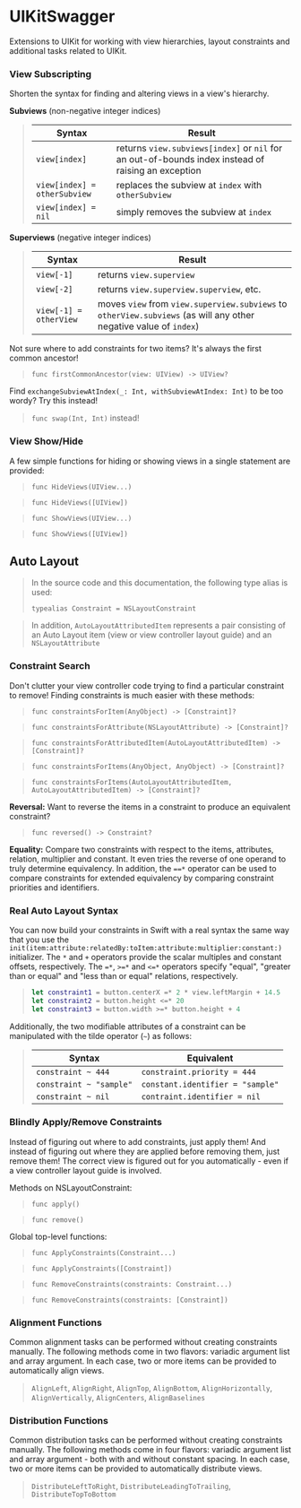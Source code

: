 UIKitSwagger
============

Extensions to UIKit for working with view hierarchies, layout constraints and additional tasks related to UIKit.


### View Subscripting

Shorten the syntax for finding and altering views in a view's hierarchy.

**Subviews** (non-negative integer indices)

> Syntax|Result
> ------|------
> `view[index]`|returns `view.subviews[index]` or `nil` for an out-of-bounds index instead of raising an exception
> `view[index] = otherSubview`|replaces the subview at `index` with `otherSubview`
> `view[index] = nil`|simply removes the subview at `index`

**Superviews** (negative integer indices)
> Syntax|Result
> ------|------
> `view[-1]`|returns `view.superview`
> `view[-2]`|returns `view.superview.superview`, etc.
> `view[-1] = otherView`|moves `view` from `view.superview.subviews` to `otherView.subviews` (as will any other negative value of `index`)

Not sure where to add constraints for two items?  It's always the first common ancestor!
> `func firstCommonAncestor(view: UIView) -> UIView?`

Find `exchangeSubviewAtIndex(_: Int, withSubviewAtIndex: Int)` to be too wordy?  Try this instead!
> `func swap(Int, Int)` instead!


### View Show/Hide

A few simple functions for hiding or showing views in a single statement are provided:
> `func HideViews(UIView...)`

> `func HideViews([UIView])`

> `func ShowViews(UIView...)`

> `func ShowViews([UIView])`


## Auto Layout

> In the source code and this documentation, the following type alias is used:
>
> `typealias Constraint = NSLayoutConstraint`

> In addition, `AutoLayoutAttributedItem` represents a pair consisting of an Auto Layout item (view or view controller layout guide) and an `NSLayoutAttribute`

### Constraint Search

Don't clutter your view controller code trying to find a particular constraint to remove!   Finding constraints is much easier with these methods:

> `func constraintsForItem(AnyObject) -> [Constraint]?`

> `func constraintsForAttribute(NSLayoutAttribute) -> [Constraint]?`

> `func constraintsForAttributedItem(AutoLayoutAttributedItem) -> [Constraint]?`

> `func constraintsForItems(AnyObject, AnyObject) -> [Constraint]?`

> `func constraintsForItems(AutoLayoutAttributedItem, AutoLayoutAttributedItem) -> [Constraint]?`


**Reversal:**
Want to reverse the items in a constraint to produce an equivalent constraint?
> `func reversed() -> Constraint?`


**Equality:**
Compare two constraints with respect to the items, attributes, relation, multiplier and constant.  It even tries the reverse of one operand to truly determine equivalency.  In addition, the `==*` operator can be used to compare constraints for extended equivalency by comparing constraint priorities and identifiers.


### Real Auto Layout Syntax

You can now build your constraints in Swift with a real syntax the same way that you use the `init(item:attribute:relatedBy:toItem:attribute:multiplier:constant:)` initializer.  The `*` and `+` operators provide the scalar multiples and constant offsets, respectively.  The `=*`, `>=*` and `<=*` operators specify "equal", "greater than or equal" and "less than or equal" relations, respectively.

> ```swift
> let constraint1 = button.centerX =* 2 * view.leftMargin + 14.5
> let constraint2 = button.height <=* 20
> let constraint3 = button.width >=* button.height + 4
> ```

Additionally, the two modifiable attributes of a constraint can be manipulated with the tilde operator (`~`) as follows:

> Syntax|Equivalent
> ------|----------
> `constraint ~ 444`|`constraint.priority = 444`
> `constraint ~ "sample"`|`constant.identifier = "sample"`
> `constraint ~ nil`|`contraint.identifier = nil`


### Blindly Apply/Remove Constraints

Instead of figuring out where to add constraints, just apply them!  And instead of figuring out where they are applied before removing them, just remove them!  The correct view is figured out for you automatically - even if a view controller layout guide is involved.

Methods on NSLayoutConstraint:

> `func apply()`

> `func remove()`

Global top-level functions:

> `func ApplyConstraints(Constraint...)`

> `func ApplyConstraints([Constraint])`

> `func RemoveConstraints(constraints: Constraint...)`

> `func RemoveConstraints(constraints: [Constraint])`


### Alignment Functions

Common alignment tasks can be performed without creating constraints manually.  The following methods come in two flavors: variadic argument list and array argument.  In each case, two or more items can be provided to automatically align views.

> `AlignLeft`, `AlignRight`, `AlignTop`, `AlignBottom`, `AlignHorizontally`, `AlignVertically`, `AlignCenters`, `AlignBaselines`


### Distribution Functions

Common distribution tasks can be performed without creating constraints manually.  The following methods come in four flavors: variadic argument list and array argument - both with and without constant spacing.  In each case, two or more items can be provided to automatically distribute views.

> `DistributeLeftToRight`, `DistributeLeadingToTrailing`, `DistributeTopToBottom`
